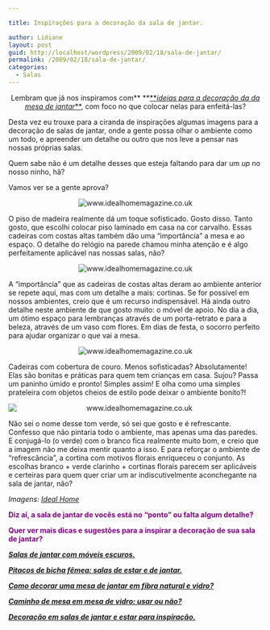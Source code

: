 ```yaml
---

title: Inspirações para a decoração da sala de jantar.

author: Lidiane
layout: post
guid: http://localhost/wordpress/2009/02/18/sala-de-jantar/
permalink: /2009/02/18/sala-de-jantar/
categories:
  - Salas
---
```

<p style="text-align: center;">
  Lembram que já nos inspiramos com**<em> </em>**<a href="http://www.trololodemulher.com.br/2009/02/11/alternativas-para-decorar-uma-mesa-de-jantar/" target="_self">**<em>ideias para a decoração da da mesa de jantar</em>**</a>, com foco no que colocar nelas para enfeitá-las?
</p>

Desta vez eu trouxe para a ciranda de inspirações algumas imagens para a decoração de salas de jantar, onde a gente possa olhar o ambiente como um todo, e apreender um detalhe ou outro que nos leve a pensar nas nossas próprias salas.

Quem sabe não é um detalhe desses que esteja faltando para dar um _up_ no nosso ninho, hã?

Vamos ver se a gente aprova?

<p style="text-align: center;">
  <img class="aligncenter" title="www.idealhomemagazine.co.uk" src="http://www.idealhomemagazine.co.uk/inspiredecor/gallery/d/2498-3/Sophisticated+dining+area.jpg" alt="www.idealhomemagazine.co.uk" />
</p>

O piso de madeira realmente dá um toque sofisticado. Gosto disso. Tanto gosto, que escolhi colocar piso laminado em casa na cor carvalho. Essas cadeiras com costas altas também dão uma “importância” a mesa e ao espaço. O detalhe do relógio na parede chamou minha atenção e é algo perfeitamente aplicável nas nossas salas, não?

<p style="text-align: center;">
  <img class="aligncenter" title="www.idealhomemagazine.co.uk" src="http://www.idealhomemagazine.co.uk/inspiredecor/gallery/d/2374-3/glamdiningroomp87.jpg" alt="www.idealhomemagazine.co.uk" />
</p>

A “importância” que as cadeiras de costas altas deram ao ambiente anterior se repete aqui, mas com um detalhe a mais: cortinas. Se for possível em nossos ambientes, creio que é um recurso indispensável. Há ainda outro detalhe neste ambiente de que gosto muito: o móvel de apoio. No dia a dia, um ótimo espaço para lembranças através de um porta-retrato e para a beleza, através de um vaso com flores. Em dias de festa, o socorro perfeito para ajudar organizar o que vai a mesa.

<p style="text-align: center;">
  <img class="aligncenter" title="www.idealhomemagazine.co.uk" src="http://www.idealhomemagazine.co.uk/inspiredecor/gallery/d/2336-2/dining-room_002.jpg" alt="www.idealhomemagazine.co.uk" />
</p>

Cadeiras com cobertura de couro. Menos sofisticadas? Absolutamente! Elas são bonitas e práticas para quem tem crianças em casa. Sujou? Passa um paninho úmido e pronto! Simples assim! E olha como uma simples prateleira com objetos cheios de estilo pode deixar o ambiente bonito?!

<p style="text-align: center;">
  <img class="aligncenter" style="display: block; float: none; margin-left: auto; margin-right: auto;" title="www.idealhomemagazine.co.uk" src="http://www.idealhomemagazine.co.uk/inspiredecor/gallery/d/488-3/fresh-green-sq.jpg" alt="www.idealhomemagazine.co.uk" />
</p>

Não sei o nome desse tom verde, só sei que gosto e é refrescante. Confesso que não pintaria todo o ambiente, mas apenas uma das paredes. E conjugá-lo (o verde) com o branco fica realmente muito bom, e creio que a imagem não me deixa mentir quanto a isso. E para reforçar o ambiente de “refrescância”, a cortina com motivos florais enriqueceu o conjunto. As escolhas branco + verde clarinho + cortinas florais parecem ser aplicáveis e certeiras para quem quer criar um ar indiscutivelmente aconchegante na sala de jantar, não?

_Imagens:_ <a href="http://www.idealhomemagazine.co.uk/" target="_blank"><em>Ideal Home</em></a>

**<span style="color: #800080;">Diz aí, a sala de jantar de vocês está no “ponto” ou falta algum detalhe?</span>**

**<span style="color: #800080;">Quer ver mais dicas e sugestões para a inspirar a decoração de sua sala de jantar?</span>**

**<span style="color: #800080;"><em><a href="http://www.trololodemulher.com.br/2010/07/07/decoracao-sala-de-jantar/" target="_self">Salas de jantar com móveis escuros.</a></em></span>**

**<span style="color: #800080;"><em><a href="http://www.trololodemulher.com.br/2010/04/09/sala-de-estar-e-de-jantar/" target="_self">Pitacos de bicha fêmea: salas de estar e de jantar.</a></em></span>**

**<span style="color: #800080;"><em><a href="http://www.trololodemulher.com.br/2009/11/24/mesa-fibra-natural-e-vidro/" target="_self">Como decorar uma mesa de jantar em fibra natural e vidro?</a></em></span>**

**<span style="color: #800080;"><em><a href="http://www.trololodemulher.com.br/2009/11/05/caminho-de-mesa/" target="_self">Caminho de mesa em mesa de vidro: usar ou não?</a></em></span>**

**<span style="color: #800080;"><em><a href="http://www.trololodemulher.com.br/2009/04/12/decoracao-sala-estar-jantar/" target="_self">Decoração em salas de jantar e estar para inspiração.</a></em></span>**